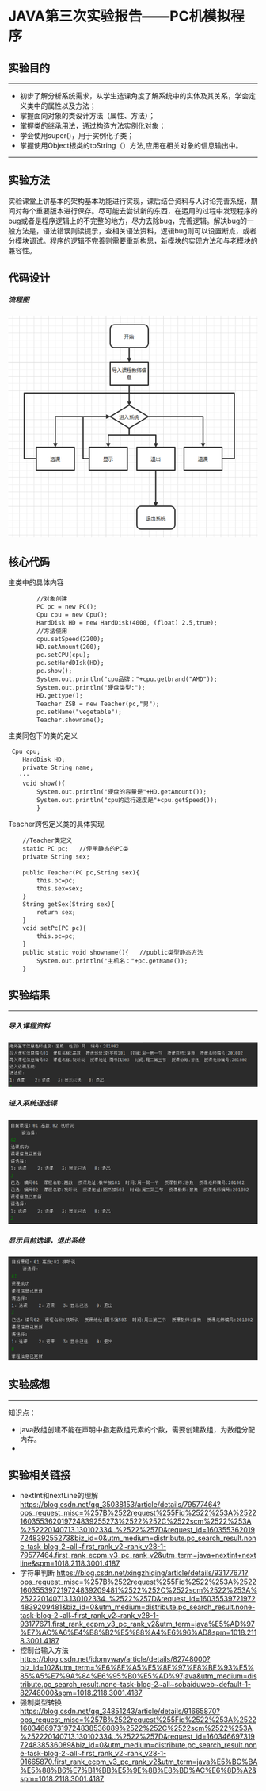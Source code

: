 # JAVA第三次实验报告——PC机模拟程序
## 实验目的
---
* 初步了解分析系统需求，从学生选课角度了解系统中的实体及其关系，学会定义类中的属性以及方法；
* 掌握面向对象的类设计方法（属性、方法）；
* 掌握类的继承用法，通过构造方法实例化对象；
* 学会使用super()，用于实例化子类；
* 掌握使用Object根类的toString（）方法,应用在相关对象的信息输出中。
---
## 实验方法
  实验课堂上讲基本的架构基本功能进行实现，课后结合资料与人讨论完善系统，期间对每个重要版本进行保存。尽可能去尝试新的东西，在运用的过程中发现程序的bug或者是程序逻辑上的不完整的地方，尽力去除bug，完善逻辑。解决bug的一般方法是，语法错误则读提示，查相关语法资料，逻辑bug则可以设置断点，或者分模块调试。程序的逻辑不完善则需要重新构思，新模块的实现方法和与老模块的兼容性。
## 代码设计
##### 流程图
![思维导图](思维导图.png)
## 核心代码
主类中的具体内容
```
        //对象创建
        PC pc = new PC();
        Cpu cpu = new Cpu();
        HardDisk HD = new HardDisk(4000, (float) 2.5,true);
        //方法使用
        cpu.setSpeed(2200);
        HD.setAmount(200);
        pc.setCPU(cpu);
        pc.setHardDIsk(HD);
        pc.show();
        System.out.println("cpu品牌："+cpu.getbrand("AMD"));
        System.out.println("硬盘类型:");
        HD.gettype();
        Teacher ZSB = new Teacher(pc,"男");
        pc.setName("vegetable");
        Teacher.showname();
```
主类同包下的类的定义
```
 Cpu cpu;
    HardDisk HD;
    private String name;
   ···
    void show(){
        System.out.println("硬盘的容量是"+HD.getAmount());
        System.out.println("cpu的运行速度是"+cpu.getSpeed());
        }
```
Teacher跨包定义类的具体实现
```
    //Teacher类定义
    static PC pc;   //使用静态的PC类
    private String sex;       
    
    public Teacher(PC pc,String sex){
        this.pc=pc;
        this.sex=sex;
    }
    String getSex(String sex){
        return sex;
    }
    void setPc(PC pc){
        this.pc=pc;
    }
    public static void showname(){   //public类型静态方法
        System.out.println("主机名："+pc.getName());
    }
```
## 实验结果
---
##### 导入课程资料
![实验结果截图](实验结果1.png)
##### 进入系统退选课
![实验结果截图](实验结果2.png)
##### 显示目前选课，退出系统
![实验结果截图](实验结果3.png)
## 实验感想
---

知识点：
* java数组创建不能在声明中指定数组元素的个数，需要创建数组，为数组分配内存。
*
## 实验相关链接
* nextInt和nextLine的理解 
https://blog.csdn.net/qq_35038153/article/details/79577464?ops_request_misc=%257B%2522request%255Fid%2522%253A%2522160355362019724839255273%2522%252C%2522scm%2522%253A%252220140713.130102334..%2522%257D&request_id=160355362019724839255273&biz_id=0&utm_medium=distribute.pc_search_result.none-task-blog-2~all~first_rank_v2~rank_v28-1-79577464.first_rank_ecpm_v3_pc_rank_v2&utm_term=java+nextint+nextline&spm=1018.2118.3001.4187
* 字符串判断 
https://blog.csdn.net/xingzhiqing/article/details/93177671?ops_request_misc=%257B%2522request%255Fid%2522%253A%2522160355397219724839209481%2522%252C%2522scm%2522%253A%252220140713.130102334..%2522%257D&request_id=160355397219724839209481&biz_id=0&utm_medium=distribute.pc_search_result.none-task-blog-2~all~first_rank_v2~rank_v28-1-93177671.first_rank_ecpm_v3_pc_rank_v2&utm_term=java%E5%AD%97%E7%AC%A6%E4%B8%B2%E5%88%A4%E6%96%AD&spm=1018.2118.3001.4187
* 控制台输入方法
https://blog.csdn.net/idomyway/article/details/82748000?biz_id=102&utm_term=%E6%8E%A5%E5%8F%97%E8%BE%93%E5%85%A5%E7%9A%84%E6%95%B0%E5%AD%97java&utm_medium=distribute.pc_search_result.none-task-blog-2~all~sobaiduweb~default-1-82748000&spm=1018.2118.3001.4187
* 强制类型转换
https://blog.csdn.net/qq_34851243/article/details/91665870?ops_request_misc=%257B%2522request%255Fid%2522%253A%2522160346697319724838536089%2522%252C%2522scm%2522%253A%252220140713.130102334..%2522%257D&request_id=160346697319724838536089&biz_id=0&utm_medium=distribute.pc_search_result.none-task-blog-2~all~first_rank_v2~rank_v28-1-91665870.first_rank_ecpm_v3_pc_rank_v2&utm_term=java%E5%BC%BA%E5%88%B6%E7%B1%BB%E5%9E%8B%E8%BD%AC%E6%8D%A2&spm=1018.2118.3001.4187
